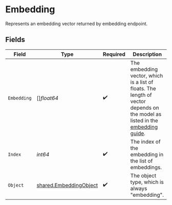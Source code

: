 # Embedding

Represents an embedding vector returned by embedding endpoint.



## Fields

| Field                                                                                                                                                    | Type                                                                                                                                                     | Required                                                                                                                                                 | Description                                                                                                                                              |
| -------------------------------------------------------------------------------------------------------------------------------------------------------- | -------------------------------------------------------------------------------------------------------------------------------------------------------- | -------------------------------------------------------------------------------------------------------------------------------------------------------- | -------------------------------------------------------------------------------------------------------------------------------------------------------- |
| `Embedding`                                                                                                                                              | []*float64*                                                                                                                                              | :heavy_check_mark:                                                                                                                                       | The embedding vector, which is a list of floats. The length of vector depends on the model as listed in the [embedding guide](/docs/guides/embeddings).<br/> |
| `Index`                                                                                                                                                  | *int64*                                                                                                                                                  | :heavy_check_mark:                                                                                                                                       | The index of the embedding in the list of embeddings.                                                                                                    |
| `Object`                                                                                                                                                 | [shared.EmbeddingObject](../../models/shared/embeddingobject.md)                                                                                         | :heavy_check_mark:                                                                                                                                       | The object type, which is always "embedding".                                                                                                            |